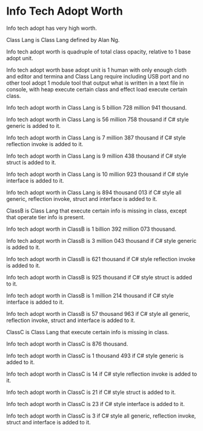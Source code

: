# Info Tech Adopt Worth

Info tech adopt has very high worth.

Class Lang is Class Lang defined by Alan Ng.

Info tech adopt worth is quadruple of total class opacity,
relative to 1 base adopt unit.

Info tech adopt worth base adopt unit is
1 human with only enough cloth and editor and termina and Class Lang require including USB port and no other tool adopt
1 module tool that output what is written in a text file in console, with heap
execute certain class and effect load execute certain class.

Info tech adopt worth in Class Lang is 5 billion 728 million 941 thousand.

Info tech adopt worth in Class Lang is 56 million 758 thousand if
C# style generic is added to it.

Info tech adopt worth in Class Lang is 7 million 387 thousand if
C# style reflection invoke is added to it.

Info tech adopt worth in Class Lang is 9 million 438 thousand if
C# style struct is added to it.

Info tech adopt worth in Class Lang is 10 million 923 thousand if
C# style interface is added to it.

Info tech adopt worth in Class Lang is 894 thousand 013 if
C# style all generic, reflection invoke, struct and interface is added to it.

ClassB is Class Lang that execute certain info is missing in class, except
that operate tier info is present.

Info tech adopt worth in ClassB is 1 billion 392 million 073 thousand.

Info tech adopt worth in ClassB is 3 million 043 thousand if
C# style generic is added to it.

Info tech adopt worth in ClassB is 621 thousand if
C# style reflection invoke is added to it.

Info tech adopt worth in ClassB is 925 thousand if
C# style struct is added to it.

Info tech adopt worth in ClassB is 1 million 214 thousand if
C# style interface is added to it.

Info tech adopt worth in ClassB is 57 thousand 963 if
C# style all generic, reflection invoke, struct and interface is added to it.

ClassC is Class Lang that execute certain info is missing in class.

Info tech adopt worth in ClassC is 876 thousand.

Info tech adopt worth in ClassC is 1 thousand 493 if
C# style generic is added to it.

Info tech adopt worth in ClassC is 14 if
C# style reflection invoke is added to it.

Info tech adopt worth in ClassC is 21 if
C# style struct is added to it.

Info tech adopt worth in ClassC is 23 if
C# style interface is added to it.

Info tech adopt worth in ClassC is 3 if
C# style all generic, reflection invoke, struct and interface is added to it.